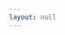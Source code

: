 ```yaml
---
layout: null
---
```

<html>
<head>
    <title>webGerber</title>
    <script src="https://mayhewlabs.com/webGerber/jquery-1.8.2.min.js"></script>
    <script src="https://mayhewlabs.com/webGerber/jquery.mousewheel.js"></script>
    <script src="https://mayhewlabs.com/webGerber/three.min.js"></script>
    <script src="https://mayhewlabs.com/webGerber/ObjectControls.js"></script>
    <script src="https://mayhewlabs.com/webGerber/webGerber.js"></script>
    <script type="text/x-gerber" id="gbs.GTS">{% include_relative register/soldermask_top.gbr %}</script>
    <script type="text/x-gerber" id="gbs.GBL">{% include_relative register/copper_bottom.gbr %}</script>
    <script type="text/x-gerber" id="gbs.GBS">{% include_relative register/soldermask_bottom.gbr %}</script>
    <script type="text/x-gerber" id="gbs.TXT"></script>
    <script type="text/x-gerber" id="gbs.GTL">{% include_relative register/copper_top.gbr %}</script>
    <script type="text/x-gerber" id="gbs.GTO">{% include_relative register/silkscreen_top.gbr %}</script>
    <script type="text/x-gerber" id="gbs.OUT">{% include_relative register/profile.gbr %}</script>
    <script type="text/x-gerber" id="gbs.GTP">{% include_relative register/solderpaste_top.gbr %}</script>
    <script type="text/x-gerber" id="gbs.GBO">{% include_relative register/silkscreen_bottom.gbr %}</script>
    <style>
        body {
            margin: 0;
            /*background: #57e;*/
            /*background: black;
            color: white;*/
        }
        canvas:not(.layer) {
            position: absolute;
            left: 0;
            top: 0;
        }
        html, body, canvas:not(.layer), .main, .overlay, .overlay>div {
            width: 100%;
            height: 100%;
        }
        canvas.layer {
            display: none;
        }
        .main {
            display: -webkit-box;
            -webkit-box-orient: horizontal;
            -webkit-box-pack: center;
            -webkit-box-align: center;
            
            display: -moz-box;
            -moz-box-orient: horizontal;
            -moz-box-pack: center;
            -moz-box-align: center;
            
            display: box;
            box-orient: horizontal;
            box-pack: center;
            box-align: center;
            
            color: #aaa;
        }
        .main>* {
            border-radius: 10px;
            padding: 10px;
            border: 3px dotted #aaa;
        }
        .main h1 {
            margin: 0;
            -webkit-user-select: none;
            -moz-user-select: none;
            user-select: none;
            font-weight: normal;
        }
        .overlay {
            position: absolute;
            right: 0;
            top: 0;
            z-index: 3000;
            background: rgba(0, 0, 0, .5);
            color: white;
            font-size: 1.7em;
            font-family: sans-serif;
        }
        .overlay>div {
            display: -webkit-box;
            -webkit-box-orient: horizontal;
            -webkit-box-pack: center;
            -webkit-box-align: center;
            
            display: -moz-box;
            -moz-box-orient: horizontal;
            -moz-box-pack: center;
            -moz-box-align: center;
            
            display: box;
            box-orient: horizontal;
            box-pack: center;
            box-align: center;
        }
        .controls {
            position: absolute;
            right: 0;
            top: 0;
            padding-left: 10px;
            padding-right: 10px;
            z-index: 2000;
            background: rgba(0, 0, 0, .5);
            box-shadow: 0 0 .5em rgba(0, 0, 0, .9);
            -webkit-transition: all 0.4s;
            -moz-transition: all 0.4s;
            transition: all 0.4s;
            color: white;
            font-size: 1.04em;
            font-family: sans-serif;
        }
        .controls>span {
            display: block;
            font-weight: bold;
            -webkit-user-select: none;
            -moz-user-select: none;
            user-select: none;
            cursor: pointer;
            padding-top: 5px;
            padding-bottom: 5px;
            text-align: center;
        }
        .controls>div {
            overflow: hidden;
            -webkit-transition: all 0.4s;
            -moz-transition: all 0.4s;
            transition: all 0.4s;
        }
        .controls:not(.open) {
            border-bottom-left-radius: 5px;
        }
        .controls:not(.open)>div {
            height: 0;
        }
        .controls.open {
            height: 100%;
        }
        
    </style>
</head>
<body>
</body>
</html>